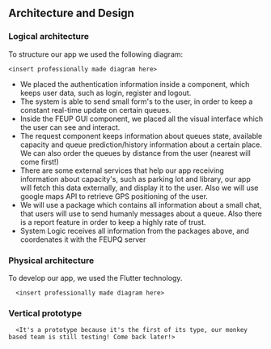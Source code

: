 ## Architecture and Design

### Logical architecture

To structure our app we used the following diagram:


    <insert professionally made diagram here>



* We placed the authentication information inside a component, which keeps user data, such as login, register and logout. 
* The system is able to send small form's to the user, in order to keep a constant real-time update on certain queues.
* Inside the FEUP GUI component, we placed all the visual interface which the user can see and interact.
* The request component keeps information about queues state, available capacity and queue prediction/history information about a certain place. We can also order the queues by distance from the user (nearest will come first!) 
* There are some external services that help our app receiving information about capacity's, such as parking lot and library, our app will fetch this data externally, and display it to the user. Also we will use google maps API to retrieve GPS positioning of the user.
* We will use a package which contains all information about a small chat, that users will use to send humanly messages about a queue. Also there is a report feature in order to keep a highly rate of trust.
* System Logic receives all information from the packages above, and coordenates it with the FEUPQ server



### Physical architecture

To develop our app, we used the Flutter technology. 


      <insert professionally made diagram here>

### Vertical prototype

      <It's a prototype because it's the first of its type, our monkey based team is still testing! Come back later!> 
